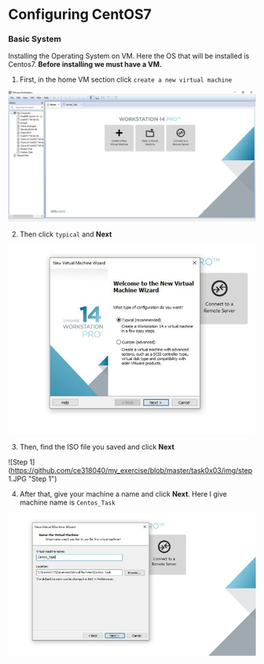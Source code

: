 # Configuring CentOS7
### Basic System
Installing the Operating System on VM. Here the OS that will be installed is Centos7. **Before installing we must have a VM.**
1. First, in the home VM section click `create a new virtual machine`

![New VM](https://github.com/ce318040/my_exercise/blob/master/task0x03/img/create.JPG "Create new VM")

2. Then click `typical` and **Next**

![Typical](https://github.com/ce318040/my_exercise/blob/master/task0x03/img/typical.JPG "Typical")

3. Then, find the ISO file you saved and click **Next**

![Step 1](https://github.com/ce318040/my_exercise/blob/master/task0x03/img/step 1.JPG "Step 1")

4. After that, give your machine a name and click **Next**. Here I give  machine name is `Centos_Task`

![Name VM](https://github.com/ce318040/my_exercise/blob/master/task0x03/img/vm_name.JPG "Name VM")
